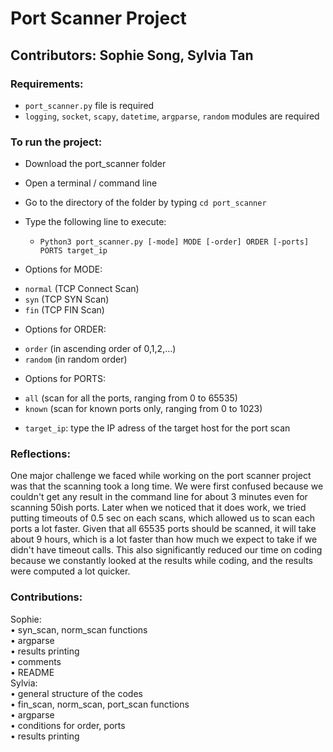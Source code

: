 # Port Scanner Project
## Contributors: Sophie Song, Sylvia Tan


### Requirements:

- `port_scanner.py` file is required <br />
- `logging`, `socket`, `scapy`, `datetime`, `argparse`, `random` modules are required

### To run the project:

- Download the port_scanner folder <br />
- Open a terminal / command line <br />
- Go to the directory of the folder by typing `cd port_scanner` <br />
- Type the following line to execute: <br />
    * `Python3 port_scanner.py [-mode] MODE [-order] ORDER [-ports] PORTS target_ip` <br />
   
- Options for MODE:
 * `normal` (TCP Connect Scan)
 * `syn` (TCP SYN Scan)
 * `fin` (TCP FIN Scan)
- Options for ORDER:<br />
 * `order` (in ascending order of 0,1,2,...)<br />
 * `random` (in random order)<br />
- Options for PORTS:<br />
 * `all` (scan for all the ports, ranging from 0 to 65535)<br />
 * `known` (scan for known ports only, ranging from 0 to 1023)<br />
- `target_ip`: type the IP adress of the target host for the port scan<br />

### Reflections:

One major challenge we faced while working on the port scanner project was that the scanning took a long time. We were first confused because we couldn't get any result in the command line for about 3 minutes even for scanning 50ish ports. Later when we noticed that it does work, we tried putting timeouts of 0.5 sec on each scans, which allowed us to scan each ports a lot faster. Given that all 65535 ports should be scanned, it will take about 9 hours, which is a lot faster than how much we expect to take if we didn't have timeout calls. This also significantly reduced our time on coding because we constantly looked at the results while coding, and the results were computed a lot quicker.

### Contributions:

Sophie: <br />
• syn_scan, norm_scan functions<br />
• argparse<br />
• results printing<br />
• comments<br />
• README <br />
Sylvia:<br />
• general structure of the codes<br />
• fin_scan, norm_scan, port_scan functions<br />
• argparse<br />
• conditions for order, ports<br />
• results printing<br />
